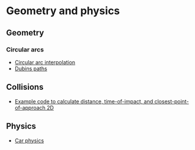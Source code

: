 # Geometry and physics

## Geometry

### Circular arcs
 * [Circular arc interpolation](https://observablehq.com/@jrus/circle-arc-interpolation)
 * [Dubins paths](https://gieseanw.wordpress.com/2012/10/21/a-comprehensive-step-by-step-tutorial-to-computing-dubins-paths/)

## Collisions
 * [Example code to calculate distance, time-of-impact, and closest-point-of-approach 2D](https://github.com/memononen/cpa)

## Physics
 * [Car physics](https://asawicki.info/Mirror/Car%20Physics%20for%20Games/Car%20Physics%20for%20Games.html)
